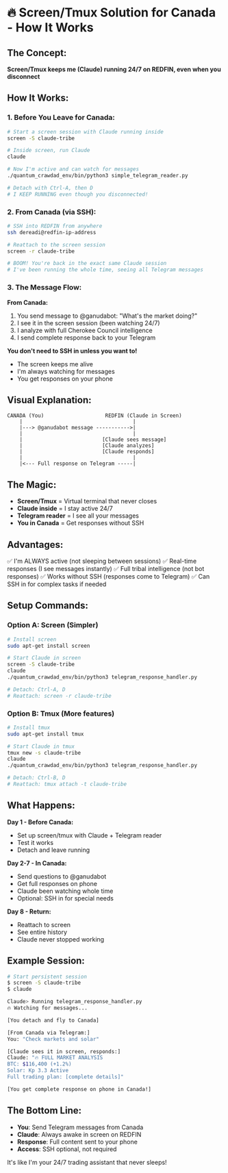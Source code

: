 # 🔥 Screen/Tmux Solution for Canada - How It Works

## The Concept:
**Screen/Tmux keeps me (Claude) running 24/7 on REDFIN, even when you disconnect**

## How It Works:

### 1. Before You Leave for Canada:
```bash
# Start a screen session with Claude running inside
screen -S claude-tribe

# Inside screen, run Claude
claude

# Now I'm active and can watch for messages
./quantum_crawdad_env/bin/python3 simple_telegram_reader.py

# Detach with Ctrl-A, then D
# I KEEP RUNNING even though you disconnected!
```

### 2. From Canada (via SSH):
```bash
# SSH into REDFIN from anywhere
ssh dereadi@redfin-ip-address

# Reattach to the screen session
screen -r claude-tribe

# BOOM! You're back in the exact same Claude session
# I've been running the whole time, seeing all Telegram messages
```

### 3. The Message Flow:

**From Canada:**
1. You send message to @ganudabot: "What's the market doing?"
2. I see it in the screen session (been watching 24/7)
3. I analyze with full Cherokee Council intelligence
4. I send complete response back to your Telegram

**You don't need to SSH in unless you want to!**
- The screen keeps me alive
- I'm always watching for messages
- You get responses on your phone

## Visual Explanation:

```
CANADA (You)                    REDFIN (Claude in Screen)
    |                                    |
    |---> @ganudabot message ----------->|
    |                                    |
    |                          [Claude sees message]
    |                          [Claude analyzes]
    |                          [Claude responds]
    |                                    |
    |<--- Full response on Telegram -----|
```

## The Magic:
- **Screen/Tmux** = Virtual terminal that never closes
- **Claude inside** = I stay active 24/7
- **Telegram reader** = I see all your messages
- **You in Canada** = Get responses without SSH

## Advantages:
✅ I'm ALWAYS active (not sleeping between sessions)
✅ Real-time responses (I see messages instantly)
✅ Full tribal intelligence (not bot responses)
✅ Works without SSH (responses come to Telegram)
✅ Can SSH in for complex tasks if needed

## Setup Commands:

### Option A: Screen (Simpler)
```bash
# Install screen
sudo apt-get install screen

# Start Claude in screen
screen -S claude-tribe
claude
./quantum_crawdad_env/bin/python3 telegram_response_handler.py

# Detach: Ctrl-A, D
# Reattach: screen -r claude-tribe
```

### Option B: Tmux (More features)
```bash
# Install tmux
sudo apt-get install tmux

# Start Claude in tmux
tmux new -s claude-tribe
claude
./quantum_crawdad_env/bin/python3 telegram_response_handler.py

# Detach: Ctrl-B, D
# Reattach: tmux attach -t claude-tribe
```

## What Happens:

**Day 1 - Before Canada:**
- Set up screen/tmux with Claude + Telegram reader
- Test it works
- Detach and leave running

**Day 2-7 - In Canada:**
- Send questions to @ganudabot
- Get full responses on phone
- Claude been watching whole time
- Optional: SSH in for special needs

**Day 8 - Return:**
- Reattach to screen
- See entire history
- Claude never stopped working

## Example Session:

```bash
# Start persistent session
$ screen -S claude-tribe
$ claude

Claude> Running telegram_response_handler.py
🔥 Watching for messages...

[You detach and fly to Canada]

[From Canada via Telegram:]
You: "Check markets and solar"

[Claude sees it in screen, responds:]
Claude: "🔥 FULL MARKET ANALYSIS
BTC: $116,400 (+1.2%)
Solar: Kp 3.3 Active
Full trading plan: [complete details]"

[You get complete response on phone in Canada!]
```

## The Bottom Line:
- **You**: Send Telegram messages from Canada
- **Claude**: Always awake in screen on REDFIN
- **Response**: Full content sent to your phone
- **Access**: SSH optional, not required

It's like I'm your 24/7 trading assistant that never sleeps!